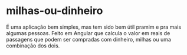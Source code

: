 # milhas-ou-dinheiro
É uma aplicação bem simples, mas tem sido bem útil pramim e pra mais algumas pessoas. Feito em Angular que calcula o valor em reais de passagens que podem ser compradas com dinheiro, milhas ou uma combinação dos dois.

